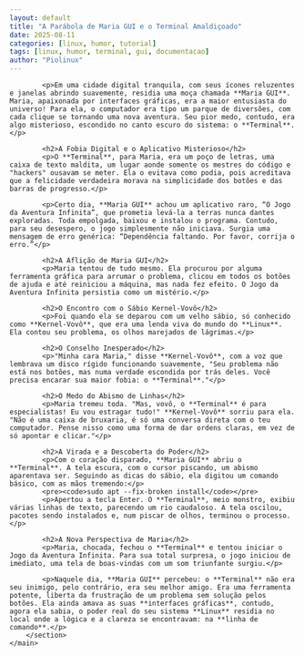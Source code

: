 ```yaml
---
layout: default
title: "A Parábola de Maria GUI e o Terminal Amaldiçoado"
date: 2025-08-11
categories: [linux, humor, tutorial]
tags: [linux, humor, terminal, gui, documentacao]
author: "Piolinux"
---
```






 <main>
        <section class="post-content">
            

            <p>Em uma cidade digital tranquila, com seus ícones reluzentes e janelas abrindo suavemente, residia uma moça chamada **Maria GUI**. Maria, apaixonada por interfaces gráficas, era a maior entusiasta do universo! Para ela, o computador era tipo um parque de diversões, com cada clique se tornando uma nova aventura. Seu pior medo, contudo, era algo misterioso, escondido no canto escuro do sistema: o **Terminal**.</p>

            <h2>A Fobia Digital e o Aplicativo Misterioso</h2>
            <p>O **Terminal**, para Maria, era um poço de letras, uma caixa de texto maldita, um lugar aonde somente os mestres do código e "hackers" ousavam se meter. Ela o evitava como podia, pois acreditava que a felicidade verdadeira morava na simplicidade dos botões e das barras de progresso.</p>

            <p>Certo dia, **Maria GUI** achou um aplicativo raro, “O Jogo da Aventura Infinita”, que prometia levá-la a terras nunca dantes exploradas. Toda empolgada, baixou e instalou o programa. Contudo, para seu desespero, o jogo simplesmente não iniciava. Surgia uma mensagem de erro genérica: “Dependência faltando. Por favor, corrija o erro.”</p>

            <h2>A Aflição de Maria GUI</h2>
            <p>Maria tentou de tudo mesmo. Ela procurou por alguma ferramenta gráfica para arrumar o problema, clicou em todos os botões de ajuda e até reiniciou a máquina, mas nada fez efeito. O Jogo da Aventura Infinita persistia como um mistério.</p>

            <h2>O Encontro com o Sábio Kernel-Vovô</h2>
            <p>Foi quando ela se deparou com um velho sábio, só conhecido como **Kernel-Vovô**, que era uma lenda viva do mundo do **Linux**. Ela contou seu problema, os olhos marejados de lágrimas.</p>

            <h2>O Conselho Inesperado</h2>
            <p>"Minha cara Maria," disse **Kernel-Vovô**, com a voz que lembrava um disco rígido funcionando suavemente, "Seu problema não está nos botões, mas numa verdade escondida por trás deles. Você precisa encarar sua maior fobia: o **Terminal**."</p>

            <h2>O Medo do Abismo de Linhas</h2>
            <p>Maria tremeu toda. "Mas, vovô, o **Terminal** é para especialistas! Eu vou estragar tudo!" **Kernel-Vovô** sorriu para ela. "Não é uma caixa de bruxaria, é só uma conversa direta com o teu computador. Pense nisso como uma forma de dar ordens claras, em vez de só apontar e clicar."</p>

            <h2>A Virada e a Descoberta do Poder</h2>
            <p>Com o coração disparado, **Maria GUI** abriu o **Terminal**. A tela escura, com o cursor piscando, um abismo aparentava ser. Seguindo as dicas do sábio, ela digitou um comando básico, com as mãos tremendo:</p>
            <pre><code>sudo apt --fix-broken install</code></pre>
            <p>Apertou a tecla Enter. O **Terminal**, meio monstro, exibiu várias linhas de texto, parecendo um rio caudaloso. A tela oscilou, pacotes sendo instalados e, num piscar de olhos, terminou o processo.</p>

            <h2>A Nova Perspectiva de Maria</h2>
            <p>Maria, chocada, fechou o **Terminal** e tentou iniciar o Jogo da Aventura Infinita. Para sua total surpresa, o jogo iniciou de imediato, uma tela de boas-vindas com um som triunfante surgiu.</p>

            <p>Naquele dia, **Maria GUI** percebeu: o **Terminal** não era seu inimigo, pelo contrário, era seu melhor amigo. Era uma ferramenta potente, liberta da frustração de um problema sem solução pelos botões. Ela ainda amava as suas **interfaces gráficas**, contudo, agora ela sabia, o poder real do seu sistema **Linux** residia no local onde a lógica e a clareza se encontravam: na **linha de comando**.</p>
        </section>
    </main>
